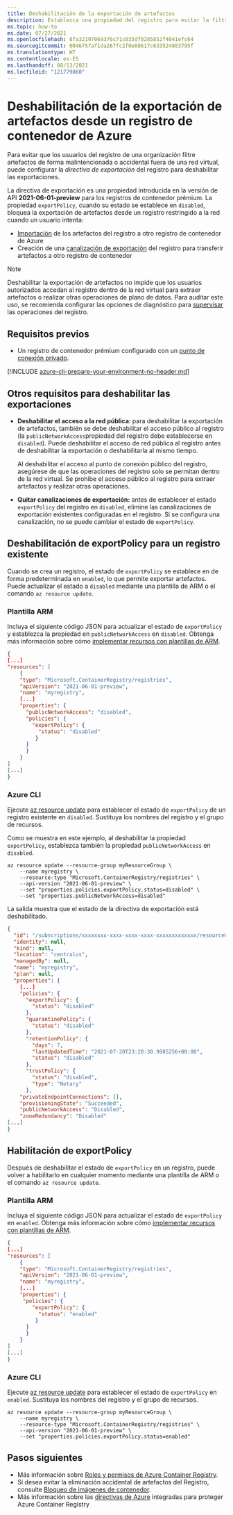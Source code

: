 ```yaml
---
title: Deshabilitación de la exportación de artefactos
description: Establezca una propiedad del registro para evitar la filtración de datos de un registro de contenedor de Azure prémium.
ms.topic: how-to
ms.date: 07/27/2021
ms.openlocfilehash: 8fa32197069376c71c035df0285852f4041efc64
ms.sourcegitcommit: 0046757af1da267fc2f0e88617c633524883795f
ms.translationtype: HT
ms.contentlocale: es-ES
ms.lasthandoff: 08/13/2021
ms.locfileid: "121779860"
---
```

# <a name="disable-export-of-artifacts-from-an-azure-container-registry"></a>Deshabilitación de la exportación de artefactos desde un registro de contenedor de Azure 

Para evitar que los usuarios del registro de una organización filtre artefactos de forma malintencionada o accidental fuera de una red virtual, puede configurar la *directiva de exportación* del registro para deshabilitar las exportaciones.

La directiva de exportación es una propiedad introducida en la versión de API **2021-06-01-preview** para los registros de contenedor prémium. La propiedad `exportPolicy`, cuando su estado se establece en `disabled`, bloquea la exportación de artefactos desde un registro restringido a la red cuando un usuario intenta:

* [Importación](container-registry-import-images.md) de los artefactos del registro a otro registro de contenedor de Azure
* Creación de una [canalización de exportación](container-registry-transfer-images.md) del registro para transferir artefactos a otro registro de contenedor

> [!NOTE]
> Deshabilitar la exportación de artefactos no impide que los usuarios autorizados accedan al registro dentro de la red virtual para extraer artefactos o realizar otras operaciones de plano de datos. Para auditar este uso, se recomienda configurar las opciones de diagnóstico para [supervisar](monitor-service.md) las operaciones del registro. 

## <a name="prerequisites"></a>Requisitos previos

* Un registro de contenedor prémium configurado con un [punto de conexión privado](container-registry-private-link.md).

[!INCLUDE [azure-cli-prepare-your-environment-no-header.md](../../includes/azure-cli-prepare-your-environment-no-header.md)]

## <a name="other-requirements-to-disable-exports"></a>Otros requisitos para deshabilitar las exportaciones

* **Deshabilitar el acceso a la red pública**: para deshabilitar la exportación de artefactos, también se debe deshabilitar el acceso público al registro (la `publicNetworkAccess`propiedad del registro debe establecerse en `disabled`). Puede deshabilitar el acceso de red pública al registro antes de deshabilitar la exportación o deshabilitarla al mismo tiempo.

    Al deshabilitar el acceso al punto de conexión público del registro, asegúrese de que las operaciones del registro solo se permitan dentro de la red virtual. Se prohíbe el acceso público al registro para extraer artefactos y realizar otras operaciones. 

*  **Quitar canalizaciones de exportación:** antes de establecer el estado `exportPolicy` del registro en `disabled`, elimine las canalizaciones de exportación existentes configuradas en el registro. Si se configura una canalización, no se puede cambiar el estado de `exportPolicy`.

## <a name="disable-exportpolicy-for-an-existing-registry"></a>Deshabilitación de exportPolicy para un registro existente

Cuando se crea un registro, el estado de `exportPolicy` se establece en de forma predeterminada en `enabled`, lo que permite exportar artefactos. Puede actualizar el estado a `disabled` mediante una plantilla de ARM o el comando `az resource update`.

### <a name="arm-template"></a>Plantilla ARM 

Incluya el siguiente código JSON para actualizar el estado de `exportPolicy` y establezca la propiedad en `publicNetworkAccess` en `disabled`. Obtenga más información sobre cómo [implementar recursos con plantillas de ARM](../azure-resource-manager/templates/deploy-cli.md).

```json
{
[...]
"resources": [
    {
    "type": "Microsoft.ContainerRegistry/registries",
    "apiVersion": "2021-06-01-preview",
    "name": "myregistry",
    [...]
    "properties": {
      "publicNetworkAccess": "disabled",
      "policies": {
        "exportPolicy": {
          "status": "disabled"
         }
      }
      }
    }
]
[...]
}
```

### <a name="azure-cli"></a>Azure CLI

Ejecute [az resource update](/cli/azure/resource/#az_resource_update) para establecer el estado de `exportPolicy` de un registro existente en `disabled`. Sustituya los nombres del registro y el grupo de recursos.

Como se muestra en este ejemplo, al deshabilitar la propiedad `exportPolicy`, establezca también la propiedad `publicNetworkAccess` en `disabled`.

```azurecli
az resource update --resource-group myResourceGroup \
    --name myregistry \
    --resource-type "Microsoft.ContainerRegistry/registries" \
    --api-version "2021-06-01-preview" \
    --set "properties.policies.exportPolicy.status=disabled" \
    --set "properties.publicNetworkAccess=disabled"  
```

La salida muestra que el estado de la directiva de exportación está deshabilitado.

```json
{
  "id": "/subscriptions/xxxxxxxx-xxxx-xxxx-xxxx-xxxxxxxxxxxxx/resourceGroups/myResourceGroup/providers/Microsoft.ContainerRegistry/registries/myregistry",
  "identity": null,
  "kind": null,
  "location": "centralus",
  "managedBy": null,
  "name": "myregistry",
  "plan": null,
  "properties": {
    [...]
    "policies": {
      "exportPolicy": {
        "status": "disabled"
      },
      "quarantinePolicy": {
        "status": "disabled"
      },
      "retentionPolicy": {
        "days": 7,
        "lastUpdatedTime": "2021-07-20T23:20:30.9985256+00:00",
        "status": "disabled"
      },
      "trustPolicy": {
        "status": "disabled",
        "type": "Notary"
      },
    "privateEndpointConnections": [],
    "provisioningState": "Succeeded",
    "publicNetworkAccess": "Disabled",
    "zoneRedundancy": "Disabled"
[...]
}
```

## <a name="enable-exportpolicy"></a>Habilitación de exportPolicy 

Después de deshabilitar el estado de `exportPolicy` en un registro, puede volver a habilitarlo en cualquier momento mediante una plantilla de ARM o el comando `az resource update`.

### <a name="arm-template"></a>Plantilla ARM 

Incluya el siguiente código JSON para actualizar el estado de `exportPolicy` en `enabled`. Obtenga más información sobre cómo [implementar recursos con plantillas de ARM](../azure-resource-manager/templates/deploy-cli.md).

```json
{
[...]
"resources": [
    {
    "type": "Microsoft.ContainerRegistry/registries",
    "apiVersion": "2021-06-01-preview",
    "name": "myregistry",
    [...]
    "properties": {
     "policies": {
        "exportPolicy": {
          "status": "enabled"
         }
      }
      }
    }
]
[...]
}
```

### <a name="azure-cli"></a>Azure CLI

Ejecute [az resource update](/cli/azure/resource/#az_resource_update) para establecer el estado de `exportPolicy` en `enabled`. Sustituya los nombres del registro y el grupo de recursos.

```azurecli
az resource update --resource-group myResourceGroup \
    --name myregistry \
    --resource-type "Microsoft.ContainerRegistry/registries" \
    --api-version "2021-06-01-preview" \
    --set "properties.policies.exportPolicy.status=enabled"
```
 
## <a name="next-steps"></a>Pasos siguientes

* Más información sobre [Roles y permisos de Azure Container Registry](container-registry-roles.md).
* Si desea evitar la eliminación accidental de artefactos del Registro, consulte [Bloqueo de imágenes de contenedor](container-registry-image-lock.md).
* Más información sobre las [directivas de Azure](container-registry-azure-policy.md) integradas para proteger Azure Container Registry
